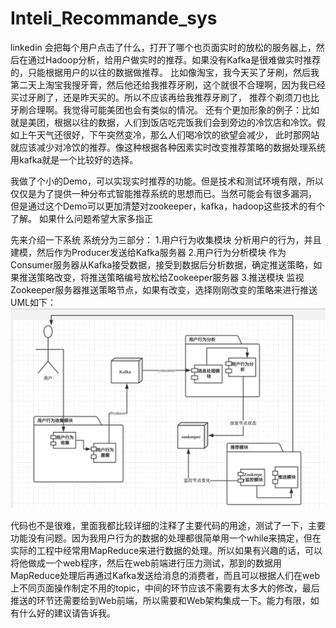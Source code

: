 # Inteli_Recommande_sys

linkedin 会把每个用户点击了什么，打开了哪个也页面实时的放松的服务器上，然后在通过Hadoop分析，给用户做实时的推荐。如果没有Kafka是很难做实时推荐的，只能根据用户的以往的数据做推荐。
比如像淘宝，我今天买了牙刷，然后我第二天上淘宝我搜牙膏，然后他还给我推荐牙刷，这个就很不合理啊，因为我已经买过牙刷了，还是昨天买的。所以不应该再给我推荐牙刷了，
推荐个剃须刀也比牙刷合理啊。我觉得可能美团也会有类似的情况。
还有个更加形象的例子：比如就是美团，根据以往的数据，人们到饭店吃完饭我们会到旁边的冷饮店和冷饮。假如上午天气还很好，下午突然变冷，那么人们喝冷饮的欲望会减少，
此时那网站就应该减少对冷饮的推荐。像这种根据各种因素实时改变推荐策略的数据处理系统用kafka就是一个比较好的选择。

我做了个小的Demo，可以实现实时推荐的功能。但是技术和测试环境有限，所以仅仅是为了提供一种分布式智能推荐系统的思想而已。当然可能会有很多漏洞，
但是通过这个Demo可以更加清楚对zookeeper，kafka，hadoop这些技术的有个了解。
如果什么问题希望大家多指正

先来介绍一下系统
系统分为三部分：
1.用户行为收集模块
分析用户的行为，并且建模，然后作为Producer发送给Kafka服务器
2.用户行为分析模块
作为Consumer服务器从Kafka接受数据，接受到数据后分析数据，确定推送策略，如果推送策略改变，将推送策略编号放松给Zookeeper服务器
3.推送模块
监视Zookeeper服务器推送策略节点，如果有改变，选择刚刚改变的策略来进行推送
UML如下：
![image](https://github.com/BravoPaul/Inteli_Recommande_sys/blob/master/model.png)

代码也不是很难，里面我都比较详细的注释了主要代码的用途，测试了一下，主要功能没有问题。因为我用户行为的数据的处理都很简单用一个while来搞定，但在实际的工程中经常用MapReduce来进行数据的处理。所以如果有兴趣的话，可以将他做成一个web程序，然后在web前端进行压力测试，那到的数据用MapReduce处理后再通过Kafka发送给消息的消费者，而且可以根据人们在web上不同页面操作制定不用的topic，中间的环节应该不需要有太多大的修改，最后推送的环节还需要给到Web前端，所以需要和Web架构集成一下。能力有限，如有什么好的建议请告诉我。

